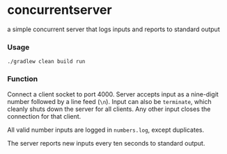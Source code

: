 # concurrentserver
a simple concurrent server that logs inputs and reports to standard output

### Usage
`./gradlew clean build run`

### Function
Connect a client socket to port 4000. Server accepts input as a nine-digit number followed by a line feed (`\n`). Input can also be `terminate`, which cleanly shuts down the server for all clients. Any other input closes the connection for that client.

All valid number inputs are logged in `numbers.log`, except duplicates.

The server reports new inputs every ten seconds to standard output.

